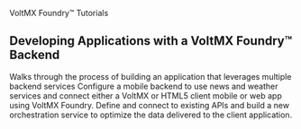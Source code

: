 ﻿    

VoltMX Foundry™ Tutorials

Developing Applications with a VoltMX Foundry™ Backend
---------------------------------------------------------

Walks through the process of building an application that leverages multiple backend services Configure a mobile backend to use news and weather services and connect either a VoltMX or HTML5 client mobile or web app using VoltMX Foundry. Define and connect to existing APIs and build a new orchestration service to optimize the data delivered to the client application.
